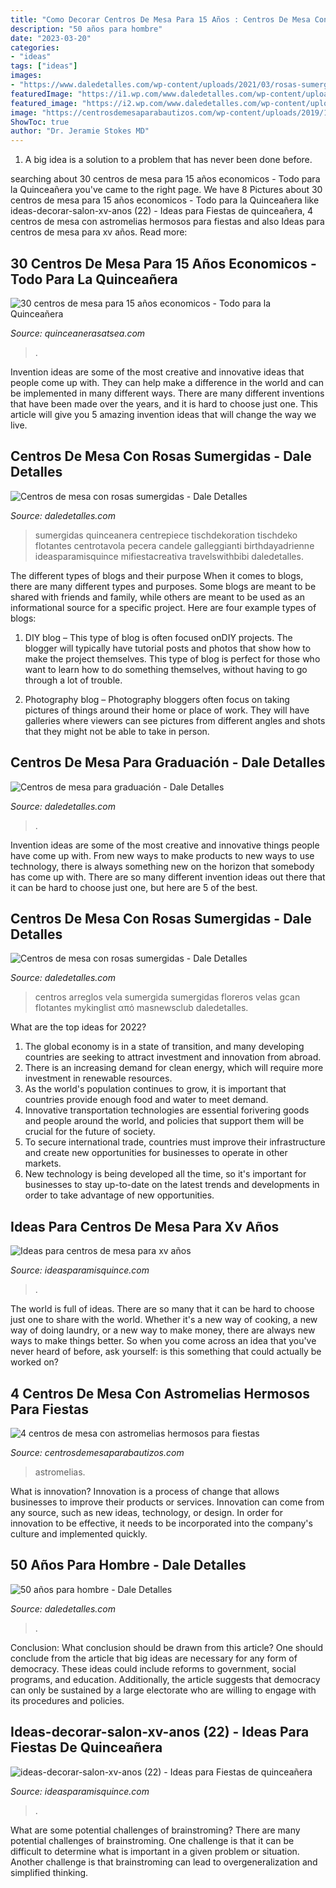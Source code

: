 ```yaml
---
title: "Como Decorar Centros De Mesa Para 15 Años : Centros De Mesa Con Rosas Sumergidas"
description: "50 años para hombre"
date: "2023-03-20"
categories:
- "ideas"
tags: ["ideas"]
images:
- "https://www.daledetalles.com/wp-content/uploads/2021/03/rosas-sumergidas-5.jpg"
featuredImage: "https://i1.wp.com/www.daledetalles.com/wp-content/uploads/2017/06/graduacion-centros-de-mesa9.jpg"
featured_image: "https://i2.wp.com/www.daledetalles.com/wp-content/uploads/2016/02/5027.jpg"
image: "https://centrosdemesaparabautizos.com/wp-content/uploads/2019/12/centros-de-mesas-con-astromelias-y-madera.jpg"
ShowToc: true
author: "Dr. Jeramie Stokes MD"
---
```



1. A big idea is a solution to a problem that has never been done before.

	

		
searching about 30 centros de mesa para 15 años economicos - Todo para la Quinceañera you've came to the right page. We have 8 Pictures about 30 centros de mesa para 15 años economicos - Todo para la Quinceañera like ideas-decorar-salon-xv-anos (22) - Ideas para Fiestas de quinceañera, 4 centros de mesa con astromelias hermosos para fiestas and also Ideas para centros de mesa para xv años. Read more:
		
    
## 30 Centros De Mesa Para 15 Años Economicos - Todo Para La Quinceañera

<img loading=lazy src="http://quinceanerasatsea.com/wp-content/uploads/2016/11/centros-de-mesa-para-15-años-economicos-10-333x500.jpg" onerror="this.onerror=null;this.src='https://tse3.mm.bing.net/th?id=OIP.mVwf7BbfN5eK0KU7JgUs0QAAAA&amp;pid=15.1';" alt="30 centros de mesa para 15 años economicos - Todo para la Quinceañera">

_Source: quinceanerasatsea.com_

>. 

	

Invention ideas are some of the most creative and innovative ideas that people come up with. They can help make a difference in the world and can be implemented in many different ways. There are many different inventions that have been made over the years, and it is hard to choose just one. This article will give you 5 amazing invention ideas that will change the way we live.

    
## Centros De Mesa Con Rosas Sumergidas - Dale Detalles

<img loading=lazy src="https://www.daledetalles.com/wp-content/uploads/2021/03/rosas-sumergidas-5.jpg" onerror="this.onerror=null;this.src='https://tse4.mm.bing.net/th?id=OIP.QQplGbx--7jBfcHysHcPbQHaLH&amp;pid=15.1';" alt="Centros de mesa con rosas sumergidas - Dale Detalles">

_Source: daledetalles.com_

>sumergidas quinceanera centrepiece tischdekoration tischdeko flotantes centrotavola pecera candele galleggianti birthdayadrienne ideasparamisquince mifiestacreativa travelswithbibi daledetalles. 

	

The different types of blogs and their purpose
When it comes to blogs, there are many different types and purposes. Some blogs are meant to be shared with friends and family, while others are meant to be used as an informational source for a specific project. Here are four example types of blogs: 
1. DIY blog – This type of blog is often focused onDIY projects. The blogger will typically have tutorial posts and photos that show how to make the project themselves. This type of blog is perfect for those who want to learn how to do something themselves, without having to go through a lot of trouble. 

2. Photography blog – Photography bloggers often focus on taking pictures of things around their home or place of work. They will have galleries where viewers can see pictures from different angles and shots that they might not be able to take in person.

    
## Centros De Mesa Para Graduación - Dale Detalles

<img loading=lazy src="https://i1.wp.com/www.daledetalles.com/wp-content/uploads/2017/06/graduacion-centros-de-mesa9.jpg" onerror="this.onerror=null;this.src='https://tse3.mm.bing.net/th?id=OIP.JULiFP-zZSbQ8YCZzeOxaQHaLC&amp;pid=15.1';" alt="Centros de mesa para graduación - Dale Detalles">

_Source: daledetalles.com_

>. 

	

Invention ideas are some of the most creative and innovative things people have come up with. From new ways to make products to new ways to use technology, there is always something new on the horizon that somebody has come up with. There are so many different invention ideas out there that it can be hard to choose just one, but here are 5 of the best.

    
## Centros De Mesa Con Rosas Sumergidas - Dale Detalles

<img loading=lazy src="https://www.daledetalles.com/wp-content/uploads/2021/03/rosas-sumergidas8.jpg" onerror="this.onerror=null;this.src='https://tse1.mm.bing.net/th?id=OIP.zg_24vLRB7F_1K_i_KND1QHaLJ&amp;pid=15.1';" alt="Centros de mesa con rosas sumergidas - Dale Detalles">

_Source: daledetalles.com_

>centros arreglos vela sumergida sumergidas floreros velas gcan flotantes mykinglist από masnewsclub daledetalles. 

	

What are the top ideas for 2022?
1. The global economy is in a state of transition, and many developing countries are seeking to attract investment and innovation from abroad.
2. There is an increasing demand for clean energy, which will require more investment in renewable resources.
3. As the world's population continues to grow, it is important that countries provide enough food and water to meet demand.
4. Innovative transportation technologies are essential forivering goods and people around the world, and policies that support them will be crucial for the future of society.
5. To secure international trade, countries must improve their infrastructure and create new opportunities for businesses to operate in other markets.
6. New technology is being developed all the time, so it's important for businesses to stay up-to-date on the latest trends and developments in order to take advantage of new opportunities.

    
## Ideas Para Centros De Mesa Para Xv Años

<img loading=lazy src="http://ideasparamisquince.com/wp-content/uploads/2017/10/ideas-centros-mesa-xv-anos-1.jpg" onerror="this.onerror=null;this.src='https://tse2.mm.bing.net/th?id=OIP.seYf6V5UqnG-ULuHv58M3AHaLH&amp;pid=15.1';" alt="Ideas para centros de mesa para xv años">

_Source: ideasparamisquince.com_

>. 

	

The world is full of ideas. There are so many that it can be hard to choose just one to share with the world. Whether it's a new way of cooking, a new way of doing laundry, or a new way to make money, there are always new ways to make things better. So when you come across an idea that you've never heard of before, ask yourself: is this something that could actually be worked on?

    
## 4 Centros De Mesa Con Astromelias Hermosos Para Fiestas

<img loading=lazy src="https://centrosdemesaparabautizos.com/wp-content/uploads/2019/12/centros-de-mesas-con-astromelias-y-madera.jpg" onerror="this.onerror=null;this.src='https://tse2.mm.bing.net/th?id=OIP.b2ZK6Xy652SOEZUUYSnPywAAAA&amp;pid=15.1';" alt="4 centros de mesa con astromelias hermosos para fiestas">

_Source: centrosdemesaparabautizos.com_

>astromelias. 

	

What is innovation?
Innovation is a process of change that allows businesses to improve their products or services. Innovation can come from any source, such as new ideas, technology, or design. In order for innovation to be effective, it needs to be incorporated into the company's culture and implemented quickly.

    
## 50 Años Para Hombre - Dale Detalles

<img loading=lazy src="https://i2.wp.com/www.daledetalles.com/wp-content/uploads/2016/02/5027.jpg" onerror="this.onerror=null;this.src='https://tse1.mm.bing.net/th?id=OIP.2aOGxboWM5HdrKwKEfsBAQHaJ4&amp;pid=15.1';" alt="50 años para hombre - Dale Detalles">

_Source: daledetalles.com_

>. 

	

Conclusion: What conclusion should be drawn from this article?
One should conclude from the article that big ideas are necessary for any form of democracy. These ideas could include reforms to government, social programs, and education. Additionally, the article suggests that democracy can only be sustained by a large electorate who are willing to engage with its procedures and policies.

    
## Ideas-decorar-salon-xv-anos (22) - Ideas Para Fiestas De Quinceañera

<img loading=lazy src="https://ideasparamisquince.com/wp-content/uploads/2017/10/ideas-decorar-salon-xv-anos-22.jpg" onerror="this.onerror=null;this.src='https://tse3.mm.bing.net/th?id=OIP.MBSpEMnBICRFm43be6XUmQHaNk&amp;pid=15.1';" alt="ideas-decorar-salon-xv-anos (22) - Ideas para Fiestas de quinceañera">

_Source: ideasparamisquince.com_

>. 

	

What are some potential challenges of brainstroming?
There are many potential challenges of brainstroming. One challenge is that it can be difficult to determine what is important in a given problem or situation. Another challenge is that brainstroming can lead to overgeneralization and simplified thinking.

